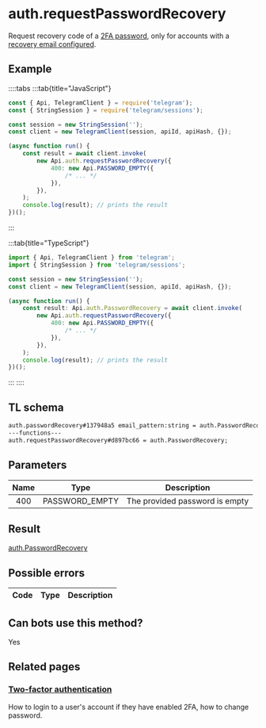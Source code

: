 # auth.requestPasswordRecovery

Request recovery code of a [2FA password](https://core.telegram.org/api/srp), only for accounts with a [recovery email configured](https://core.telegram.org/api/srp#email-verification).

## Example

::::tabs
:::tab{title="JavaScript"}

```js
const { Api, TelegramClient } = require('telegram');
const { StringSession } = require('telegram/sessions');

const session = new StringSession('');
const client = new TelegramClient(session, apiId, apiHash, {});

(async function run() {
    const result = await client.invoke(
        new Api.auth.requestPasswordRecovery({
            400: new Api.PASSWORD_EMPTY({
                /* ... */
            }),
        }),
    );
    console.log(result); // prints the result
})();
```

:::

:::tab{title="TypeScript"}

```ts
import { Api, TelegramClient } from 'telegram';
import { StringSession } from 'telegram/sessions';

const session = new StringSession('');
const client = new TelegramClient(session, apiId, apiHash, {});

(async function run() {
    const result: Api.auth.PasswordRecovery = await client.invoke(
        new Api.auth.requestPasswordRecovery({
            400: new Api.PASSWORD_EMPTY({
                /* ... */
            }),
        }),
    );
    console.log(result); // prints the result
})();
```

:::
::::

## TL schema

```txt
auth.passwordRecovery#137948a5 email_pattern:string = auth.PasswordRecovery;
---functions---
auth.requestPasswordRecovery#d897bc66 = auth.PasswordRecovery;
```

## Parameters

| Name | Type           | Description                    |
| :--: | -------------- | ------------------------------ |
| 400  | PASSWORD_EMPTY | The provided password is empty |

## Result

[auth.PasswordRecovery](https://core.telegram.org/type/auth.PasswordRecovery)

## Possible errors

| Code | Type | Description |
| :--: | ---- | ----------- |

## Can bots use this method?

Yes

## Related pages

### [Two-factor authentication](https://core.telegram.org/api/srp)

How to login to a user's account if they have enabled 2FA, how to change password.
